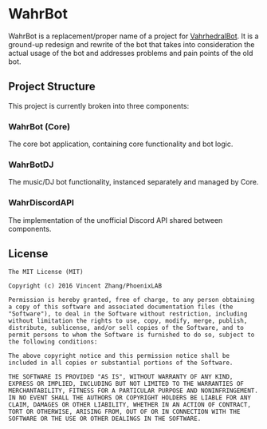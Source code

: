 # WahrBot

WahrBot is a replacement/proper name of a project for [VahrhedralBot](https://github.com/vincentzhang96/VahrhedralBot). 
It is a ground-up redesign and rewrite of the bot that takes into consideration the actual usage of the bot and 
addresses problems and pain points of the old bot.

## Project Structure

This project is currently broken into three components: 

### WahrBot (Core)

The core bot application, containing core functionality and bot logic.

### WahrBotDJ

The music/DJ bot functionality, instanced separately and managed by Core.

### WahrDiscordAPI

The implementation of the unofficial Discord API shared between components.

## License
```
The MIT License (MIT)

Copyright (c) 2016 Vincent Zhang/PhoenixLAB

Permission is hereby granted, free of charge, to any person obtaining a copy of this software and associated documentation files (the "Software"), to deal in the Software without restriction, including without limitation the rights to use, copy, modify, merge, publish, distribute, sublicense, and/or sell copies of the Software, and to permit persons to whom the Software is furnished to do so, subject to the following conditions:

The above copyright notice and this permission notice shall be included in all copies or substantial portions of the Software.

THE SOFTWARE IS PROVIDED "AS IS", WITHOUT WARRANTY OF ANY KIND, EXPRESS OR IMPLIED, INCLUDING BUT NOT LIMITED TO THE WARRANTIES OF MERCHANTABILITY, FITNESS FOR A PARTICULAR PURPOSE AND NONINFRINGEMENT. IN NO EVENT SHALL THE AUTHORS OR COPYRIGHT HOLDERS BE LIABLE FOR ANY CLAIM, DAMAGES OR OTHER LIABILITY, WHETHER IN AN ACTION OF CONTRACT, TORT OR OTHERWISE, ARISING FROM, OUT OF OR IN CONNECTION WITH THE SOFTWARE OR THE USE OR OTHER DEALINGS IN THE SOFTWARE.
```
